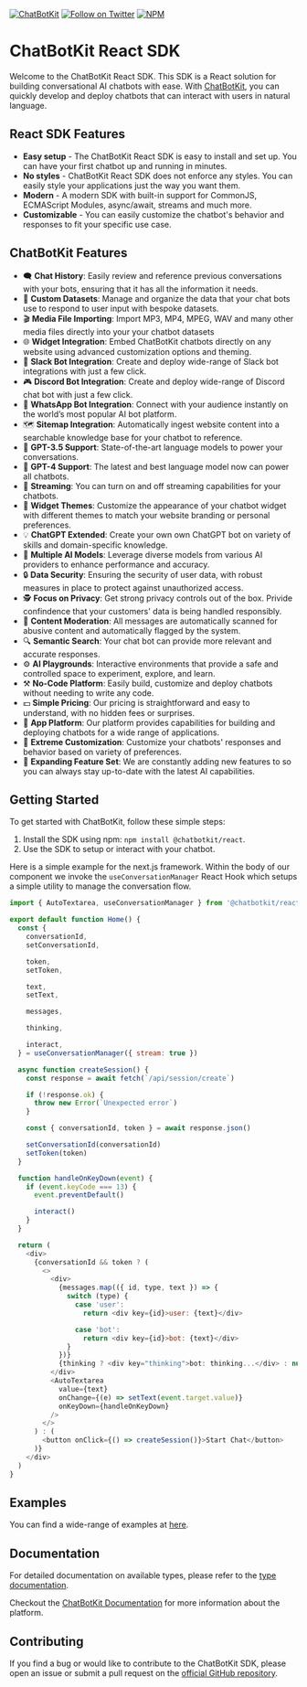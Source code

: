 [![ChatBotKit](https://img.shields.io/badge/credits-ChatBotKit-blue.svg)](https://chatbotkit.com)
[![Follow on Twitter](https://img.shields.io/twitter/follow/chatbotkit.svg?logo=twitter)](https://twitter.com/chatbotkit)
[![NPM](https://img.shields.io/npm/v/@chatbotkit/react.svg)](https://www.npmjs.com/package/@chatbotkit/react)

# ChatBotKit React SDK

Welcome to the ChatBotKit React SDK. This SDK is a React solution for building conversational AI chatbots with ease. With [ChatBotKit](https://chatbotkit.com), you can quickly develop and deploy chatbots that can interact with users in natural language.

## React SDK Features

- **Easy setup** - The ChatBotKit React SDK is easy to install and set up. You can have your first chatbot up and running in minutes.
- **No styles** - ChatBotKit React SDK does not enforce any styles. You can easily style your applications just the way you want them.
- **Modern** - A modern SDK with built-in support for CommonJS, ECMAScript Modules, async/await, streams and much more.
- **Customizable** - You can easily customize the chatbot's behavior and responses to fit your specific use case.

## ChatBotKit Features

- 🗨 **Chat History**: Easily review and reference previous conversations with your bots, ensuring that it has all the information it needs.
- 💾 **Custom Datasets**: Manage and organize the data that your chat bots use to respond to user input with bespoke datasets.
- 🎬 **Media File Importing**: Import MP3, MP4, MPEG, WAV and many other media files directly into your your chatbot datasets
- 🌐 **Widget Integration**: Embed ChatBotKit chatbots directly on any website using advanced customization options and theming.
- 💬 **Slack Bot Integration**: Create and deploy wide-range of Slack bot integrations with just a few click.
- 🎮 **Discord Bot Integration**: Create and deploy wide-range of Discord chat bot with just a few click.
- 📱 **WhatsApp Bot Integration**: Connect with your audience instantly on the world’s most popular AI bot platform.
- 🗺 **Sitemap Integration**: Automatically ingest website content into a searchable knowledge base for your chatbot to reference.
- 🤖 **GPT-3.5 Support**: State-of-the-art language models to power your conversations.
- 🚀 **GPT-4 Support**: The latest and best language model now can power all chatbots.
- 🎥 **Streaming**: You can turn on and off streaming capabilities for your chatbots.
- 🎨 **Widget Themes**: Customize the appearance of your chatbot widget with different themes to match your website branding or personal preferences.
- 💡 **ChatGPT Extended**: Create your own own ChatGPT bot on variety of skills and domain-specific knowledge.
- 🔄 **Multiple AI Models**: Leverage diverse models from various AI providers to enhance performance and accuracy.
- 🔒 **Data Security**: Ensuring the security of user data, with robust measures in place to protect against unauthorized access.
- 🕵 **Focus on Privacy**: Get strong privacy controls out of the box. Privide confindence that your customers' data is being handled responsibly.
- 🚫 **Content Moderation**: All messages are automatically scanned for abusive content and automatically flagged by the system.
- 🔍 **Semantic Search**: Your chat bot can provide more relevant and accurate responses.
- ⚙️ **AI Playgrounds**: Interactive environments that provide a safe and controlled space to experiment, explore, and learn.
- ⚒️ **No-Code Platform**: Easily build, customize and deploy chatbots without needing to write any code.
- 💵 **Simple Pricing**: Our pricing is straightforward and easy to understand, with no hidden fees or surprises.
- 📱 **App Platform**: Our platform provides capabilities for building and deploying chatbots for a wide range of applications.
- 🔧 **Extreme Customization**: Customize your chatbots' responses and behavior based on variety of preferences.
- 🌟 **Expanding Feature Set**: We are constantly adding new features to so you can always stay up-to-date with the latest AI capabilities.

## Getting Started

To get started with ChatBotKit, follow these simple steps:

1. Install the SDK using npm: `npm install @chatbotkit/react`.
2. Use the SDK to setup or interact with your chatbot.

Here is a simple example for the next.js framework. Within the body of our component we invoke the `useConversationManager` React Hook which setups a simple utility to manage the conversation flow.

```js
import { AutoTextarea, useConversationManager } from '@chatbotkit/react'

export default function Home() {
  const {
    conversationId,
    setConversationId,

    token,
    setToken,

    text,
    setText,

    messages,

    thinking,

    interact,
  } = useConversationManager({ stream: true })

  async function createSession() {
    const response = await fetch(`/api/session/create`)

    if (!response.ok) {
      throw new Error(`Unexpected error`)
    }

    const { conversationId, token } = await response.json()

    setConversationId(conversationId)
    setToken(token)
  }

  function handleOnKeyDown(event) {
    if (event.keyCode === 13) {
      event.preventDefault()

      interact()
    }
  }

  return (
    <div>
      {conversationId && token ? (
        <>
          <div>
            {messages.map(({ id, type, text }) => {
              switch (type) {
                case 'user':
                  return <div key={id}>user: {text}</div>

                case 'bot':
                  return <div key={id}>bot: {text}</div>
              }
            })}
            {thinking ? <div key="thinking">bot: thinking...</div> : null}
          </div>
          <AutoTextarea
            value={text}
            onChange={(e) => setText(event.target.value)}
            onKeyDown={handleOnKeyDown}
          />
        </>
      ) : (
        <button onClick={() => createSession()}>Start Chat</button>
      )}
    </div>
  )
}
```

## Examples

You can find a wide-range of examples at [here](https://github.com/chatbotkit/node-sdk/tree/main/examples).

## Documentation

For detailed documentation on available types, please refer to the [type documentation](https://github.com/chatbotkit/node-sdk/blob/main/docs/react/modules.md).

Checkout the [ChatBotKit Documentation](https://chatbotkit.com/docs/react-sdk) for more information about the platform.

## Contributing

If you find a bug or would like to contribute to the ChatBotKit SDK, please open an issue or submit a pull request on the [official GitHub repository](https://github.com/chatbotkit/node-sdk).
